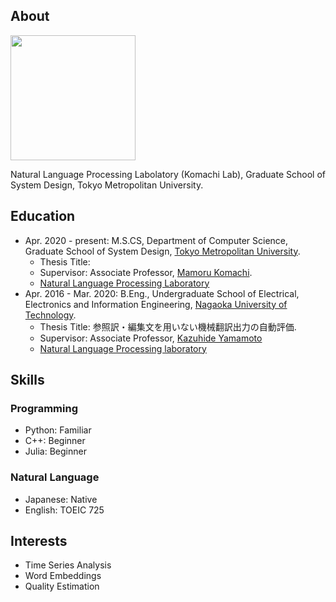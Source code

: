 ## About
<img src="https://user-images.githubusercontent.com/45454055/107138187-5ccd6280-6956-11eb-91ec-387862aa835e.png " width="200" />

Natural Language Processing Labolatory (Komachi Lab), Graduate School of System Design, Tokyo Metropolitan University.  

## Education  
 - Apr. 2020 - present: M.S.CS, Department of Computer Science, Graduate School of System Design, [Tokyo Metropolitan University](https://www.tmu.ac.jp/english/index.html).
   - Thesis Title: 
   - Supervisor: Associate Professor, [Mamoru Komachi](http://cl.sd.tmu.ac.jp/~komachi/).
   - [Natural Language Processing Laboratory](http://cl.sd.tmu.ac.jp)
 - Apr. 2016 - Mar. 2020: B.Eng., Undergraduate School of Electrical, Electronics and Information Engineering, [Nagaoka University of Technology](https://www.nagaokaut.ac.jp/e/).
   - Thesis Title: 参照訳・編集文を用いない機械翻訳出力の自動評価.
   - Supervisor: Associate Professor, [Kazuhide Yamamoto](http://s.jnlp.org/GengoHouse/kazuhide_yamamoto)
   - [Natural Language Processing laboratory](http://www.jnlp.org)

## Skills
### Programming
   - Python: Familiar
   - C++: Beginner
   - Julia: Beginner

### Natural Language
   - Japanese: Native
   - English: TOEIC 725

## Interests
 - Time Series Analysis
 - Word Embeddings 
 - Quality Estimation
